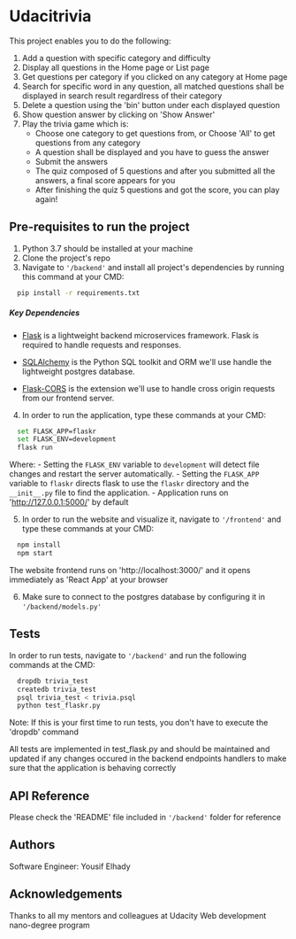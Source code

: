 # Udacitrivia

This project enables you to do the following:
1. Add a question with specific category and difficulty
2. Display all questions in the Home page or List page
3. Get questions per category if you clicked on any category at Home page
4. Search for specific word in any question, all matched questions shall be displayed in search result regardlress of their category
5. Delete a question using the 'bin' button under each displayed question
6. Show question answer by clicking on 'Show Answer'
7. Play the trivia game which is:
    - Choose one category to get questions from, or Choose 'All' to get questions from any category
    - A question shall be displayed and you have to guess the answer
    - Submit the answers
    - The quiz composed of 5 questions and after you submitted all the answers, a final score appears for you
    - After finishing the quiz 5 questions and got the score, you can play again!

## Pre-requisites to run the project

1. Python 3.7 should be installed at your machine
2. Clone the project's repo
3. Navigate to `'/backend'` and install all project's dependencies by running this command at your CMD:
```bash
  pip install -r requirements.txt
```
##### Key Dependencies

- [Flask](http://flask.pocoo.org/) is a lightweight backend microservices framework. Flask is required to handle requests and responses.

- [SQLAlchemy](https://www.sqlalchemy.org/) is the Python SQL toolkit and ORM we'll use handle the lightweight postgres database.

- [Flask-CORS](https://flask-cors.readthedocs.io/en/latest/#) is the extension we'll use to handle cross origin requests from our frontend server.

4. In order to run the application, type these commands at your CMD:
```bash
  set FLASK_APP=flaskr
  set FLASK_ENV=development
  flask run
```
  Where:
      - Setting the `FLASK_ENV` variable to `development` will detect file changes and restart the server automatically.
      - Setting the `FLASK_APP` variable to `flaskr` directs flask to use the `flaskr` directory and the `__init__.py` file to find the application.
      - Application runs on 'http://127.0.0.1:5000/' by default

5. In order to run the website and visualize it, navigate to `'/frontend'` and type these commands at your CMD:
```bash
  npm install
  npm start
```
  The website frontend runs on 'http://localhost:3000/' and it opens immediately as 'React App' at your browser

6. Make sure to connect to the postgres database by configuring it in `'/backend/models.py'`


## Tests

In order to run tests, navigate to `'/backend'` and run the following commands at the CMD:
```bash
  dropdb trivia_test
  createdb trivia_test
  psql trivia_test < trivia.psql
  python test_flaskr.py
```
  
Note: If this is your first time to run tests, you don't have to execute the 'dropdb' command

All tests are implemented in test_flask.py and should be maintained and updated if any changes occured in the backend endpoints handlers to make sure that the application is behaving correctly


## API Reference

Please check the 'README' file included in `'/backend'` folder for reference


## Authors

Software Engineer: Yousif Elhady


## Acknowledgements

Thanks to all my mentors and colleagues at Udacity Web development nano-degree program

